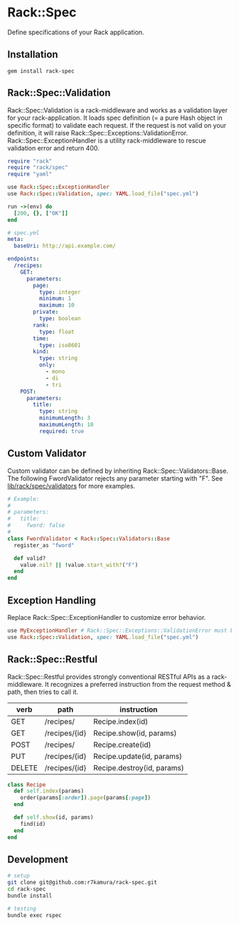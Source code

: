 # Rack::Spec
Define specifications of your Rack application.

## Installation
```
gem install rack-spec
```

## Rack::Spec::Validation
Rack::Spec::Validation is a rack-middleware and works as a validation layer for your rack-application.
It loads spec definition (= a pure Hash object in specific format) to validate each request.
If the request is not valid on your definition, it will raise Rack::Spec::Exceptions::ValidationError.
Rack::Spec::ExceptionHandler is a utility rack-middleware to rescue validation error and return 400.

```ruby
require "rack"
require "rack/spec"
require "yaml"

use Rack::Spec::ExceptionHandler
use Rack::Spec::Validation, spec: YAML.load_file("spec.yml")

run ->(env) do
  [200, {}, ["OK"]]
end
```

```yaml
# spec.yml
meta:
  baseUri: http://api.example.com/

endpoints:
  /recipes:
    GET:
      parameters:
        page:
          type: integer
          minimum: 1
          maximum: 10
        private:
          type: boolean
        rank:
          type: float
        time:
          type: iso8601
        kind:
          type: string
          only:
            - mono
            - di
            - tri
    POST:
      parameters:
        title:
          type: string
          minimumLength: 3
          maximumLength: 10
          required: true
```

## Custom Validator
Custom validator can be defined by inheriting Rack::Spec::Validators::Base.
The following FwordValidator rejects any parameter starting with "F".
See [lib/rack/spec/validators](https://github.com/r7kamura/rack-spec/tree/master/lib/rack/spec/validators) for more examples.

```ruby
# Example:
#
# parameters:
#   title:
#     fword: false
#
class FwordValidator < Rack::Spec::Validators::Base
  register_as "fword"

  def valid?
    value.nil? || !value.start_with?("F")
  end
end
```

## Exception Handling
Replace Rack::Spec::ExceptionHandler to customize error behavior.

```ruby
use MyExceptionHandler # Rack::Spec::Exceptions::ValidationError must be rescued
use Rack::Spec::Validation, spec: YAML.load_file("spec.yml")
```

## Rack::Spec::Restful
Rack::Spec::Restful provides strongly conventional RESTful APIs as a rack-middleware.
It recognizes a preferred instruction from the request method & path, then tries to call it.

| verb   | path          | instruction                |
| ----   | ----          | ----                       |
| GET    | /recipes/     | Recipe.index(id)           |
| GET    | /recipes/{id} | Recipe.show(id, params)    |
| POST   | /recipes/     | Recipe.create(id)          |
| PUT    | /recipes/{id} | Recipe.update(id, params)  |
| DELETE | /recipes/{id} | Recipe.destroy(id, params) |

```ruby
class Recipe
  def self.index(params)
    order(params[:order]).page(params[:page])
  end

  def self.show(id, params)
    find(id)
  end
end
```

## Development
```sh
# setup
git clone git@github.com:r7kamura/rack-spec.git
cd rack-spec
bundle install

# testing
bundle exec rspec
```
